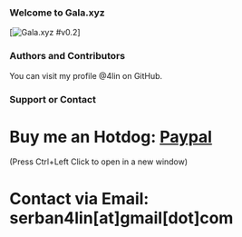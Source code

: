 ### Welcome to Gala.xyz
[![Gala.xyz #v0.2](https://github.com/4lin/Gala.xyz/releases)]

### Authors and Contributors
You can visit my profile @4lin on GitHub.
 
### Support or Contact
# Buy me an Hotdog: <a href="https://www.paypal.me/SerbanAlin" target="_blank">Paypal</a>
(Press Ctrl+Left Click to open in a new window)
# Contact via Email: serban4lin[at]gmail[dot]com
